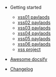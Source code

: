 <!-- docs/_sidebar.md -->

- Getting started

  - [xss01 paylaods](xss01.md)
  - [xss02 paylaods](xss02.md)
  - [xss03 paylaods](xss03.md)
  - [xss04 paylaods](xss04.md)
  - [xss05 paylaods](xss05.md)
  - [xss06 paylaods](xss06.md)
  - [xss project](xssproject.md)

- [Awesome docsify](awesome.md)
- [Changelog](changelog.md)
